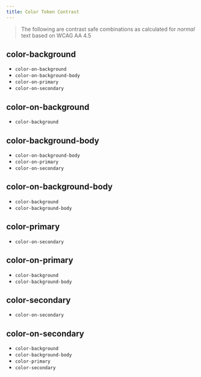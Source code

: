```yaml
---
title: Color Token Contrast
---
```


> The following are contrast safe combinations as calculated for _normal_ text based on WCAG AA 4.5

## color-background
  - `color-on-background`
  - `color-on-background-body`
  - `color-on-primary`
  - `color-on-secondary`

## color-on-background
  - `color-background`

## color-background-body
  - `color-on-background-body`
  - `color-on-primary`
  - `color-on-secondary`

## color-on-background-body
  - `color-background`
  - `color-background-body`

## color-primary
  - `color-on-secondary`

## color-on-primary
  - `color-background`
  - `color-background-body`

## color-secondary
  - `color-on-secondary`

## color-on-secondary
  - `color-background`
  - `color-background-body`
  - `color-primary`
  - `color-secondary`
